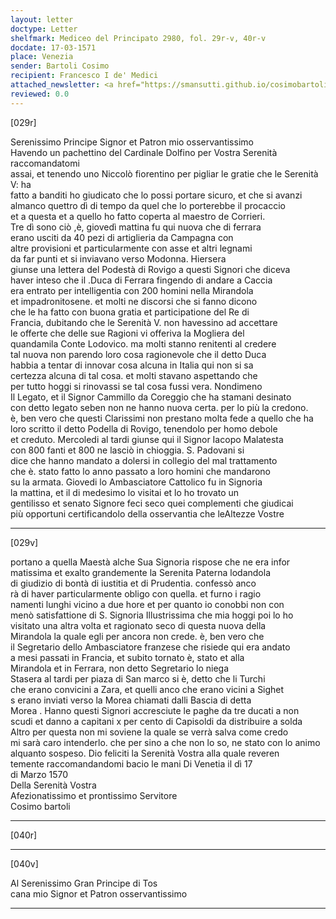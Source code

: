 ```yaml
---
layout: letter
doctype: Letter
shelfmark: Mediceo del Principato 2980, fol. 29r-v, 40r-v
docdate: 17-03-1571
place: Venezia
sender: Bartoli Cosimo
recipient: Francesco I de' Medici
attached_newsletter: <a href="https://smansutti.github.io/cosimobartoli/texts/3080_181,3081_012/">3080_181,3081_012</a>
reviewed: 0.0
---
```


[029r]  
  
  
Serenissimo Principe Signor et Patron mio osservantissimo  
Havendo un pachettino del Cardinale Dolfino per Vostra Serenità raccomandatomi  
assai, et tenendo uno Niccolò fiorentino per pigliar le gratie che le Serenità V: ha  
fatto a banditi ho giudicato che lo possi portare sicuro, et che si avanzi  
almanco quettro dì di tempo da quel che lo porterebbe il procaccio  
et a questa et a quello ho fatto coperta al maestro de Corrieri.  
Tre dì sono ciò ,è, giovedì mattina fu qui nuova che di ferrara  
erano usciti da 40 pezi di artiglieria da Campagna con  
altre provisioni et particularmente con asse et altri legnami  
da far punti et si inviavano verso Modonna. Hiersera  
giunse una lettera del Podestà di Rovigo a questi Signori che diceva  
haver inteso che il .Duca di Ferrara fingendo di andare a Caccia  
era entrato per intelligentia con 200 homini nella Mirandola  
et impadronitosene. et molti ne discorsi che si fanno dicono  
che le ha fatto con buona gratia et participatione del Re di  
Francia, dubitando che le Serenità V. non havessino ad accettare  
le offerte che delle sue Ragioni vi offeriva la Mogliera del  
quandamila Conte Lodovico. ma molti stanno renitenti al credere  
tal nuova non parendo loro cosa ragionevole che il detto Duca  
habbia a tentar di innovar cosa alcuna in Italia qui non si sa  
certezza alcuna di tal cosa. et molti stavano aspettando che  
per tutto hoggi si rinovassi se tal cosa fussi vera. Nondimeno  
Il Legato, et il Signor Cammillo da Coreggio che ha stamani desinato  
con detto legato seben non ne hanno nuova certa. per lo più la credono.  
è, ben vero che questi Clarissimi non prestano molta fede a quello che ha  
loro scritto il detto Podella di Rovigo, tenendolo per homo debole  
et creduto. Mercoledi al tardi giunse qui il Signor Iacopo Malatesta  
con 800 fanti et 800 ne lasciò in chioggia. S. Padovani si  
dice che hanno mandato a dolersi in collegio del mal trattamento  
che è. stato fatto lo anno passato a loro homini che mandarono  
su la armata. Giovedi lo Ambasciatore Cattolico fu in Signoria  
la mattina, et il di medesimo lo visitai et lo ho trovato un  
gentilisso et senato Signore feci seco quei complementi che giudicai  
più opportuni certificandolo della osservantia che leAltezze Vostre  
  
---  

[029v]  
  
  
portano a quella Maestà alche Sua Signoria rispose che ne era infor  
matissima et exalto grandemente la Serenita Paterna lodandola  
di giudizio di bontà di iustitia et di Prudentia. confessò anco  
rà di haver particularmente obligo con quella. et furno i ragio  
namenti lunghi vicino a due hore et per quanto io conobbi non con  
menò satisfattione di S. Signoria Illustrissima che mia hoggi poi lo ho  
visitato una altra volta et ragionato seco di questa nuova della  
Mirandola la quale egli per ancora non crede. è, ben vero che  
il Segretario dello Ambasciatore franzese che risiede qui era andato  
a mesi passati in Francia, et subito tornato è, stato et alla  
Mirandola et in Ferrara, non detto Segretario lo niega  
Stasera al tardi per piaza di San marco si è, detto che li Turchi  
che erano convicini a Zara, et quelli anco che erano vicini a Sighet  
s erano inviati verso la Morea chiamati dalli Bascia di detta  
Morea . Hanno questi Signori accresciute le paghe da tre ducati a non  
scudi et danno a capitani x per cento di Capisoldi da distribuire a solda  
Altro per questa non mi soviene la quale se verrà salva come credo  
mi sarà caro intenderlo. che per sino a che non lo so, ne stato con lo animo  
alquanto sospeso. Dio feliciti la Serenità Vostra alla quale reveren  
temente raccomandandomi bacio le mani Di Venetia il dì 17  
di Marzo 1570  
Della Serenità Vostra  
Afezionatissimo et prontissimo Servitore  
Cosimo bartoli  
  
---  

[040r]  
  
  
  
---  

[040v]  
  
  
Al Serenissimo Gran Principe di Tos  
cana mio Signor et Patron osservantissimo  
  
---  

